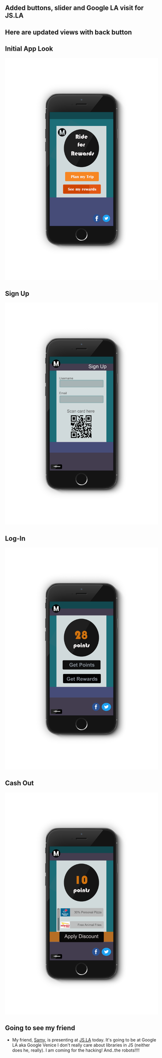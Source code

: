 ## Added buttons, slider and Google LA visit for JS.LA

## Here are updated views with back button

## Initial App Look

![Classic2](/images/product/iPhone_classic.png)

## Sign Up

![Signupphone2](/images/product/iPhone6_signup_final2.png)

## Log-In

![LogInPhone2](/images/product/iPhone6_signinexistinguser2.png)

## Cash Out

![Cash Out](/images/product/iPhone6_cashout2.png)

## Going to see my friend

- My friend, [Samy](https://github.com/samyk), is presenting at [JS.LA](http://js.la/) today.
  It's going to be at Google LA aka Google Venice
  I don't really care about libraries in JS (neither does he, really). I am coming for the hacking!
  And..the robots!!!! 
